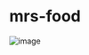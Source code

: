 # mrs-food

![image](https://user-images.githubusercontent.com/53626405/163657720-2769f4df-3034-4f4c-b466-b51c114c6fab.png)
